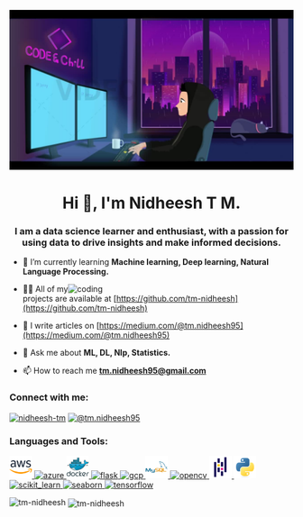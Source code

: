 ![logo](https://github.com/tm-nidheesh/tm-nidheesh/blob/master/banner1.jpg)
<h1 align="center">Hi 👋, I'm Nidheesh T M.</h1>
<h3 align="center">I am a data science learner and enthusiast, with a passion for using data to drive insights and make informed decisions.</h3>

- 🌱 I’m currently learning **Machine learning, Deep learning, Natural Language Processing.**
<img align= "right" alt="coding" width="400" src="https://media0.giphy.com/media/qgQUggAC3Pfv687qPC/giphy.gif">

- 👨‍💻 All of my projects are available at [https://github.com/tm-nidheesh](https://github.com/tm-nidheesh)

- 📝 I write articles on [https://medium.com/@tm.nidheesh95](https://medium.com/@tm.nidheesh95)

- 💬 Ask me about **ML, DL, Nlp, Statistics.**

- 📫 How to reach me **tm.nidheesh95@gmail.com**


<h3 align="left">Connect with me:</h3>
<p align="left">
<a href="https://linkedin.com/in/nidheesh-tm" target="blank"><img align="center" src="https://raw.githubusercontent.com/rahuldkjain/github-profile-readme-generator/master/src/images/icons/Social/linked-in-alt.svg" alt="nidheesh-tm" height="30" width="40" /></a>  
<a href="https://medium.com/@tm.nidheesh95" target="blank"><img align="center" src="https://raw.githubusercontent.com/rahuldkjain/github-profile-readme-generator/master/src/images/icons/Social/medium.svg" alt="@tm.nidheesh95" height="30" width="40" /></a>
</p>

<h3 align="left">Languages and Tools:</h3>
<p align="left"> <a href="https://aws.amazon.com" target="_blank" rel="noreferrer"> <img src="https://raw.githubusercontent.com/devicons/devicon/master/icons/amazonwebservices/amazonwebservices-original-wordmark.svg" alt="aws" width="40" height="40"/> </a> <a href="https://azure.microsoft.com/en-in/" target="_blank" rel="noreferrer"> <img src="https://www.vectorlogo.zone/logos/microsoft_azure/microsoft_azure-icon.svg" alt="azure" width="40" height="40"/> </a> <a href="https://www.docker.com/" target="_blank" rel="noreferrer"> <img src="https://raw.githubusercontent.com/devicons/devicon/master/icons/docker/docker-original-wordmark.svg" alt="docker" width="40" height="40"/> </a> <a href="https://flask.palletsprojects.com/" target="_blank" rel="noreferrer"> <img src="https://www.vectorlogo.zone/logos/pocoo_flask/pocoo_flask-icon.svg" alt="flask" width="40" height="40"/> </a> <a href="https://cloud.google.com" target="_blank" rel="noreferrer"> <img src="https://www.vectorlogo.zone/logos/google_cloud/google_cloud-icon.svg" alt="gcp" width="40" height="40"/> </a> <a href="https://www.mysql.com/" target="_blank" rel="noreferrer"> <img src="https://raw.githubusercontent.com/devicons/devicon/master/icons/mysql/mysql-original-wordmark.svg" alt="mysql" width="40" height="40"/> </a> <a href="https://opencv.org/" target="_blank" rel="noreferrer"> <img src="https://www.vectorlogo.zone/logos/opencv/opencv-icon.svg" alt="opencv" width="40" height="40"/> </a> <a href="https://pandas.pydata.org/" target="_blank" rel="noreferrer"> <img src="https://raw.githubusercontent.com/devicons/devicon/2ae2a900d2f041da66e950e4d48052658d850630/icons/pandas/pandas-original.svg" alt="pandas" width="40" height="40"/> </a> <a href="https://www.python.org" target="_blank" rel="noreferrer"> <img src="https://raw.githubusercontent.com/devicons/devicon/master/icons/python/python-original.svg" alt="python" width="40" height="40"/> </a> <a href="https://scikit-learn.org/" target="_blank" rel="noreferrer"> <img src="https://upload.wikimedia.org/wikipedia/commons/0/05/Scikit_learn_logo_small.svg" alt="scikit_learn" width="40" height="40"/> </a> <a href="https://seaborn.pydata.org/" target="_blank" rel="noreferrer"> <img src="https://seaborn.pydata.org/_images/logo-mark-lightbg.svg" alt="seaborn" width="40" height="40"/> </a> <a href="https://www.tensorflow.org" target="_blank" rel="noreferrer"> <img src="https://www.vectorlogo.zone/logos/tensorflow/tensorflow-icon.svg" alt="tensorflow" width="40" height="40"/> </a> </p>

<p><img align="left" src="https://github-readme-stats.vercel.app/api/top-langs?username=tm-nidheesh&show_icons=true&locale=en&layout=compact" alt="tm-nidheesh" /></p>

<p>&nbsp;<img align="center" src="https://github-readme-stats.vercel.app/api?username=tm-nidheesh&show_icons=true&locale=en" alt="tm-nidheesh" /></p>
